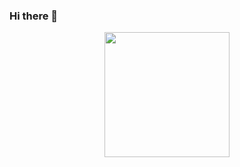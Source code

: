 ### Hi there 👋

<div id="header" align="center">
  <img src="[https://media.giphy.com/media/v1.Y2lkPTc5MGI3NjExdGI0NDVhZjZyc3BxeDZuZ3hxaHVpdG91dWpmN2pqNnV0c2NqN3d4dyZlcD12MV9pbnRlcm5hbF9naWZfYnlfaWQmY3Q9Zw/qgQUggAC3Pfv687qPC/giphy.gif](https://gifyu.com/image/S6u7t)" width="200"/>
</div>
